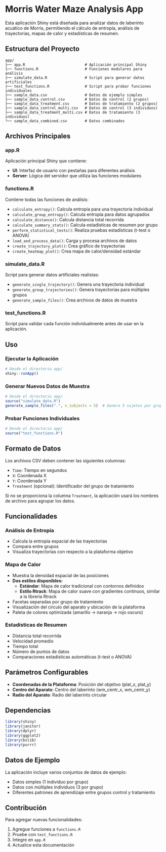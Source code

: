 # Morris Water Maze Analysis App

Esta aplicación Shiny está diseñada para analizar datos de laberinto acuático de Morris, permitiendo el cálculo de entropía, análisis de trayectorias, mapas de calor y estadísticas de resumen.

## Estructura del Proyecto

```
app/
├── app.R                           # Aplicación principal Shiny
├── functions.R                     # Funciones modulares para análisis
├── simulate_data.R                 # Script para generar datos artificiales
├── test_functions.R                # Script para probar funciones individuales
├── sample_data.csv                 # Datos de ejemplo simples
├── sample_data_control.csv         # Datos de control (2 grupos)
├── sample_data_treatment.csv       # Datos de tratamiento (2 grupos)
├── sample_data_control_multi.csv   # Datos de control (3 individuos)
├── sample_data_treatment_multi.csv # Datos de tratamiento (3 individuos)
└── sample_data_combined.csv        # Datos combinados
```

## Archivos Principales

### app.R
Aplicación principal Shiny que contiene:
- **UI**: Interfaz de usuario con pestañas para diferentes análisis
- **Server**: Lógica del servidor que utiliza las funciones modulares

### functions.R
Contiene todas las funciones de análisis:
- `calculate_entropy()`: Calcula entropía para una trayectoria individual
- `calculate_group_entropy()`: Calcula entropía para datos agrupados
- `calculate_distance()`: Calcula distancia total recorrida
- `calculate_summary_stats()`: Calcula estadísticas de resumen por grupo
- `perform_statistical_tests()`: Realiza pruebas estadísticas (t-test o ANOVA)
- `load_and_process_data()`: Carga y procesa archivos de datos
- `create_trajectory_plot()`: Crea gráfico de trayectorias
- `create_heatmap_plot()`: Crea mapa de calor/densidad estándar


### simulate_data.R
Script para generar datos artificiales realistas:
- `generate_single_trajectory()`: Genera una trayectoria individual
- `generate_group_trajectories()`: Genera trayectorias para múltiples grupos
- `generate_sample_files()`: Crea archivos de datos de muestra

### test_functions.R
Script para validar cada función individualmente antes de usar en la aplicación.

## Uso

### Ejecutar la Aplicación
```r
# Desde el directorio app/
shiny::runApp()
```

### Generar Nuevos Datos de Muestra
```r
# Desde el directorio app/
source("simulate_data.R")
generate_sample_files(".", n_subjects = 5)  # Genera 5 sujetos por grupo
```

### Probar Funciones Individuales
```r
# Desde el directorio app/
source("test_functions.R")
```

## Formato de Datos

Los archivos CSV deben contener las siguientes columnas:
- `Time`: Tiempo en segundos
- `X`: Coordenada X
- `Y`: Coordenada Y  
- `Treatment` (opcional): Identificador del grupo de tratamiento

Si no se proporciona la columna `Treatment`, la aplicación usará los nombres de archivo para agrupar los datos.

## Funcionalidades

### Análisis de Entropía
- Calcula la entropía espacial de las trayectorias
- Compara entre grupos
- Visualiza trayectorias con respecto a la plataforma objetivo

### Mapa de Calor

- Muestra la densidad espacial de las posiciones
- **Dos estilos disponibles:**
  - **Estándar**: Mapa de calor tradicional con contornos definidos
  - **Estilo Rtrack**: Mapa de calor suave con gradientes continuos, similar a la librería Rtrack
- Facetas separadas por grupo de tratamiento
- Visualización del círculo del aparato y ubicación de la plataforma
- Paleta de colores optimizada (amarillo → naranja → rojo oscuro)

### Estadísticas de Resumen
- Distancia total recorrida
- Velocidad promedio
- Tiempo total
- Número de puntos de datos
- Comparaciones estadísticas automáticas (t-test o ANOVA)

## Parámetros Configurables

- **Coordenadas de la Plataforma**: Posición del objetivo (plat_x, plat_y)
- **Centro del Aparato**: Centro del laberinto (wm_centr_x, wm_centr_y)
- **Radio del Aparato**: Radio del laberinto circular

## Dependencias

```r
library(shiny)
library(janitor)
library(dplyr)
library(ggplot2)
library(bslib)
library(purrr)
```

## Datos de Ejemplo

La aplicación incluye varios conjuntos de datos de ejemplo:
- Datos simples (1 individuo por grupo)
- Datos con múltiples individuos (3 por grupo)
- Diferentes patrones de aprendizaje entre grupos control y tratamiento

## Contribución

Para agregar nuevas funcionalidades:
1. Agregue funciones a `functions.R`
2. Pruebe con `test_functions.R`
3. Integre en `app.R`
4. Actualice esta documentación
